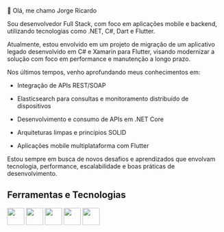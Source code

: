 👋 Olá, me chamo Jorge Ricardo

Sou desenvolvedor Full Stack, com foco em aplicações mobile e backend, utilizando tecnologias como .NET, C#, Dart e Flutter.

Atualmente, estou envolvido em um projeto de migração de um aplicativo legado desenvolvido em C# e Xamarin para Flutter, visando modernizar a solução com foco em performance e manutenção a longo prazo.

Nos últimos tempos, venho aprofundando meus conhecimentos em:

- Integração de APIs REST/SOAP

- Elasticsearch para consultas e monitoramento distribuído de dispositivos

- Desenvolvimento e consumo de APIs em .NET Core

- Arquiteturas limpas e princípios SOLID

- Aplicações mobile multiplataforma com Flutter

Estou sempre em busca de novos desafios e aprendizados que envolvam tecnologia, performance, escalabilidade e boas práticas de desenvolvimento.

## Ferramentas e Tecnologias

<img loading="lazy" src="https://cdn.jsdelivr.net/gh/devicons/devicon/icons/git/git-original.svg" width="40" height="40"/> <img loading="lazy" src="https://cdn.jsdelivr.net/gh/devicons/devicon/icons/azure/azure-original.svg" width="40" height="40" /> <img loading="lazy" src="https://cdn.jsdelivr.net/gh/devicons/devicon/icons/csharp/csharp-original.svg" width="40" height="40" /> <img loading="lazy" src="https://cdn.jsdelivr.net/gh/devicons/devicon/icons/dart/dart-original-wordmark.svg" width="40" height="40"/> <img loading="lazy" src="https://cdn.jsdelivr.net/gh/devicons/devicon/icons/flutter/flutter-original.svg" width="40" height="40"/>
          

